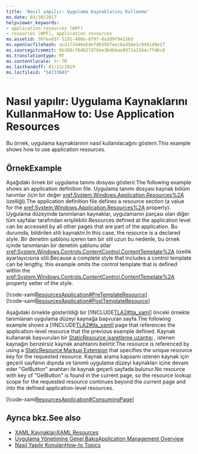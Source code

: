 ```yaml
---
title: 'Nasıl yapılır: Uygulama Kaynaklarını Kullanma'
ms.date: 03/30/2017
helpviewer_keywords:
- application resources [WPF]
- resources [WPF], application resources
ms.assetid: 507ea937-5191-406b-8797-0a3d9f94156d
ms.openlocfilehash: acd172448ebdefd6395feec6ad50e1c9491d9e27
ms.sourcegitcommit: 6b308cf6d627d78ee36dbbae8972a310ac7fd6c8
ms.translationtype: MT
ms.contentlocale: tr-TR
ms.lasthandoff: 01/23/2019
ms.locfileid: "54733603"
---
```

# <a name="how-to-use-application-resources"></a><span data-ttu-id="b545a-102">Nasıl yapılır: Uygulama Kaynaklarını Kullanma</span><span class="sxs-lookup"><span data-stu-id="b545a-102">How to: Use Application Resources</span></span>
<span data-ttu-id="b545a-103">Bu örnek, uygulama kaynaklarının nasıl kullanılacağını gösterir.</span><span class="sxs-lookup"><span data-stu-id="b545a-103">This example shows how to use application resources.</span></span>  
  
## <a name="example"></a><span data-ttu-id="b545a-104">Örnek</span><span class="sxs-lookup"><span data-stu-id="b545a-104">Example</span></span>  
 <span data-ttu-id="b545a-105">Aşağıdaki örnek bir uygulama tanımı dosyası gösterir.</span><span class="sxs-lookup"><span data-stu-id="b545a-105">The following example shows an application definition file.</span></span> <span data-ttu-id="b545a-106">Uygulama tanımı dosyası kaynak bölüm tanımlar (için bir değer <xref:System.Windows.Application.Resources%2A> özelliği).</span><span class="sxs-lookup"><span data-stu-id="b545a-106">The application definition file defines a resource section (a value for the <xref:System.Windows.Application.Resources%2A> property).</span></span> <span data-ttu-id="b545a-107">Uygulama düzeyinde tanımlanan kaynaklar, uygulamanın parçası olan diğer tüm sayfalar tarafından erişilebilir.</span><span class="sxs-lookup"><span data-stu-id="b545a-107">Resources defined at the application level can be accessed by all other pages that are part of the application.</span></span> <span data-ttu-id="b545a-108">Bu durumda, bildirilen stili kaynaktır.</span><span class="sxs-lookup"><span data-stu-id="b545a-108">In this case, the resource is a declared style.</span></span> <span data-ttu-id="b545a-109">Bir denetim şablonu içeren tam bir stil uzun bu nedenle, bu örnek içinde tanımlanan bir denetim şablonu atlar <xref:System.Windows.Controls.ContentControl.ContentTemplate%2A> özellik ayarlayıcısına stili.</span><span class="sxs-lookup"><span data-stu-id="b545a-109">Because a complete style that includes a control template can be lengthy, this example omits the control template that is defined within the <xref:System.Windows.Controls.ContentControl.ContentTemplate%2A> property setter of the style.</span></span>  
  
 [!code-xaml[ResourcesApplication#PreTemplateResource](../../../../samples/snippets/csharp/VS_Snippets_Wpf/ResourcesApplication/CS/app.xaml#pretemplateresource)]  
[!code-xaml[ResourcesApplication#PostTemplateResource](../../../../samples/snippets/csharp/VS_Snippets_Wpf/ResourcesApplication/CS/app.xaml#posttemplateresource)]  
  
 <span data-ttu-id="b545a-110">Aşağıdaki örnekte gösterildiği bir [!INCLUDE[TLA2#tla_xaml](../../../../includes/tla2sharptla-xaml-md.md)] önceki örnekte tanımlanan uygulama düzeyi kaynağa başvuran sayfa.</span><span class="sxs-lookup"><span data-stu-id="b545a-110">The following example shows a [!INCLUDE[TLA2#tla_xaml](../../../../includes/tla2sharptla-xaml-md.md)] page that references the application-level resource that the previous example defined.</span></span> <span data-ttu-id="b545a-111">Kaynak kullanarak başvurulan bir [StaticResource işaretleme uzantısı](../../../../docs/framework/wpf/advanced/staticresource-markup-extension.md) , istenen kaynağın benzersiz kaynak anahtarını belirtir.</span><span class="sxs-lookup"><span data-stu-id="b545a-111">The resource is referenced by using a     [StaticResource Markup Extension](../../../../docs/framework/wpf/advanced/staticresource-markup-extension.md) that specifies the unique resource key for the requested resource.</span></span> <span data-ttu-id="b545a-112">Kaynak arama kapsamı istenen kaynak için geçerli sayfanın dışında ve tanımlı uygulama düzeyi kaynakları içine devam eder "GelButton" anahtarı ile kaynak geçerli sayfada bulunur.</span><span class="sxs-lookup"><span data-stu-id="b545a-112">No resource with key of "GelButton" is found in the current page, so the resource lookup scope for the requested resource continues beyond the current page and into the defined application-level resources.</span></span>  
  
 [!code-xaml[ResourcesApplication#ConsumingPage](../../../../samples/snippets/csharp/VS_Snippets_Wpf/ResourcesApplication/CS/page1.xaml#consumingpage)]  
  
## <a name="see-also"></a><span data-ttu-id="b545a-113">Ayrıca bkz.</span><span class="sxs-lookup"><span data-stu-id="b545a-113">See also</span></span>
- [<span data-ttu-id="b545a-114">XAML Kaynakları</span><span class="sxs-lookup"><span data-stu-id="b545a-114">XAML Resources</span></span>](../../../../docs/framework/wpf/advanced/xaml-resources.md)
- [<span data-ttu-id="b545a-115">Uygulama Yönetimine Genel Bakış</span><span class="sxs-lookup"><span data-stu-id="b545a-115">Application Management Overview</span></span>](../../../../docs/framework/wpf/app-development/application-management-overview.md)
- [<span data-ttu-id="b545a-116">Nasıl Yapılır Konuları</span><span class="sxs-lookup"><span data-stu-id="b545a-116">How-to Topics</span></span>](../../../../docs/framework/wpf/advanced/resources-how-to-topics.md)
